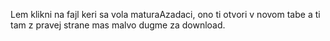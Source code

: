 Lem klikni na fajl keri sa vola maturaAzadaci, ono ti otvori v novom tabe a ti tam z pravej strane mas malvo dugme za download.

